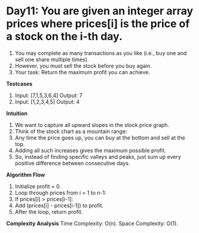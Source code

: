 # Day11: You are given an integer array prices where prices[i] is the price of a stock on the i-th day.
1. You may complete as many transactions as you like (i.e., buy one and sell one share multiple times).
2. However, you must sell the stock before you buy again.
3. Your task: Return the maximum profit you can achieve.

**Testcases**
1. Input: [7,1,5,3,6,4]   Output: 7
2. Input: [1,2,3,4,5]     Output: 4

**Intuition**

1. We want to capture all upward slopes in the stock price graph.
2. Think of the stock chart as a mountain range:
3. Any time the price goes up, you can buy at the bottom and sell at the top.
4. Adding all such increases gives the maximum possible profit.
5. So, instead of finding specific valleys and peaks, just sum up every positive difference between consecutive days.

**Algorithm Flow** 
1. Initialize profit = 0.
2. Loop through prices from i = 1 to n-1:
3. If prices[i] > prices[i-1]:
4. Add (prices[i] - prices[i-1]) to profit.
5. After the loop, return profit.

**Complexity Analysis**
Time Complexity: O(n).
Space Complexity: O(1).

